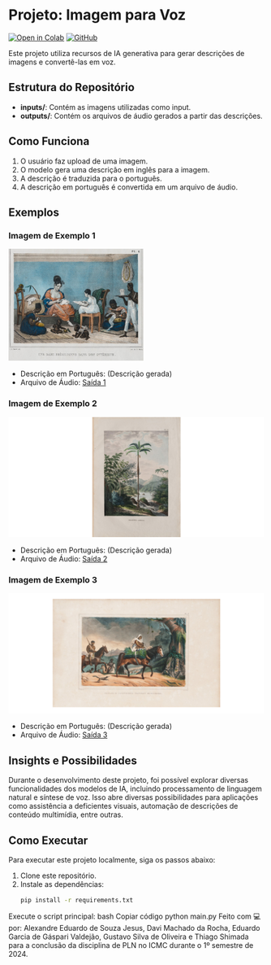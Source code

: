 # Projeto: Imagem para Voz

[![Open in Colab](https://colab.research.google.com/assets/colab-badge.svg)](https://colab.research.google.com/drive/1KZZsnD-CLZYzNyUT1oxNMTdf5ioaxtlM?usp=sharing)
[![GitHub](https://img.shields.io/badge/view%20in%20github-100000?style=for-the-badge&logo=github&logoColor=white)](https://github.com/rocdav/image2voice/blob/main/git_traduzido.ipynb)

Este projeto utiliza recursos de IA generativa para gerar descrições de imagens e convertê-las em voz.

## Estrutura do Repositório

- **inputs/**: Contém as imagens utilizadas como input.
- **outputs/**: Contém os arquivos de áudio gerados a partir das descrições.

## Como Funciona

1. O usuário faz upload de uma imagem.
2. O modelo gera uma descrição em inglês para a imagem.
3. A descrição é traduzida para o português.
4. A descrição em português é convertida em um arquivo de áudio.

## Exemplos

### Imagem de Exemplo 1
![Exemplo 1](inputs/exemplo1.png)
- Descrição em Português: (Descrição gerada)
- Arquivo de Áudio: [Saída 1](outputs/saida1.mp3)

### Imagem de Exemplo 2
![Exemplo 2](inputs/exemplo2.png)
- Descrição em Português: (Descrição gerada)
- Arquivo de Áudio: [Saída 2](outputs/saida2.mp3)

### Imagem de Exemplo 3
![Exemplo 3](inputs/exemplo3.png)
- Descrição em Português: (Descrição gerada)
- Arquivo de Áudio: [Saída 3](outputs/saida3.mp3)

## Insights e Possibilidades

Durante o desenvolvimento deste projeto, foi possível explorar diversas funcionalidades dos modelos de IA, incluindo processamento de linguagem natural e síntese de voz. Isso abre diversas possibilidades para aplicações como assistência a deficientes visuais, automação de descrições de conteúdo multimídia, entre outras.

## Como Executar

Para executar este projeto localmente, siga os passos abaixo:

1. Clone este repositório.
2. Instale as dependências:
   ```bash
   pip install -r requirements.txt
Execute o script principal:
bash
Copiar código
python main.py
Feito com 💻 por: Alexandre Eduardo de Souza Jesus, Davi Machado da Rocha, Eduardo Garcia de Gáspari Valdejão, Gustavo Silva de Oliveira e Thiago Shimada para a conclusão da disciplina de PLN no ICMC durante o 1º semestre de 2024.
